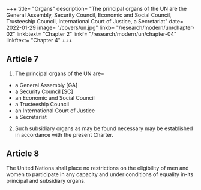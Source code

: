 +++
title=  "Organs"
description=  "The principal organs of the UN are the General Assembly, Security Council, Economic and Social Council, Trusteeship Council, International Court of Justice, a Secretariat"
date=  2022-01-29
image=  "/covers/un.jpg"
linkb=  "/research/modern/un/chapter-02"
linkbtext=  "Chapter 2"
linkf=  "/research/modern/un/chapter-04"
linkftext=  "Chapter 4"
+++ 

## Article 7

1. The principal organs of the UN are= 

- a General Assembly [GA]
- a Security Council [SC]
- an Economic and Social Council
- a Trusteeship Council
- an International Court of Justice
- a Secretariat


2. Such subsidiary organs as may be found necessary may be established in accordance with
the present Charter. 


## Article 8

The United Nations shall place no restrictions on the eligibility of men and women to participate in any capacity and under conditions of equality in-its principal and subsidiary organs.




